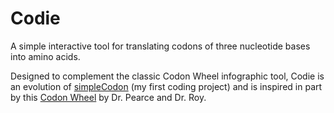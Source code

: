 # Codie

A simple interactive tool for translating codons of three nucleotide bases into amino acids.

Designed to complement the classic Codon Wheel infographic tool, Codie is an evolution of [simpleCodon](https://dangelalansbury.github.io/simpleCodon/) (my first coding project) and is inspired in part by this [Codon Wheel](https://pearcetm.github.io/jscodonwheel/) by Dr. Pearce and Dr. Roy.
